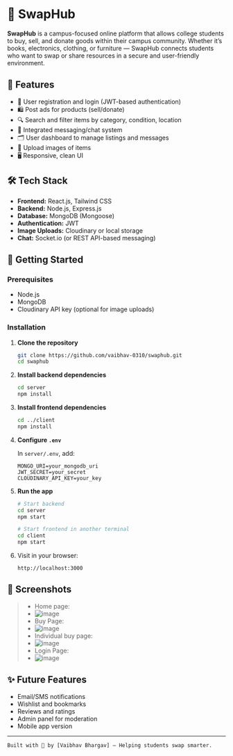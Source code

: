 # 🔄 SwapHub

**SwapHub** is a campus-focused online platform that allows college students to buy, sell, and donate goods within their campus community. Whether it’s books, electronics, clothing, or furniture — SwapHub connects students who want to swap or share resources in a secure and user-friendly environment.

## 📌 Features

* 🧾 User registration and login (JWT-based authentication)
* 🛍️ Post ads for products (sell/donate)
* 🔍 Search and filter items by category, condition, location
* 💬 Integrated messaging/chat system
* 🗂️ User dashboard to manage listings and messages
* 📸 Upload images of items
* 🖥️ Responsive, clean UI

## 🛠 Tech Stack

* **Frontend:** React.js, Tailwind CSS
* **Backend:** Node.js, Express.js
* **Database:** MongoDB (Mongoose)
* **Authentication:** JWT
* **Image Uploads:** Cloudinary or local storage
* **Chat:** Socket.io (or REST API-based messaging)



## 🚀 Getting Started

### Prerequisites

* Node.js
* MongoDB
* Cloudinary API key (optional for image uploads)

### Installation

1. **Clone the repository**

   ```bash
   git clone https://github.com/vaibhav-0310/swaphub.git
   cd swaphub
   ```

2. **Install backend dependencies**

   ```bash
   cd server
   npm install
   ```

3. **Install frontend dependencies**

   ```bash
   cd ../client
   npm install
   ```

4. **Configure `.env`**

   In `server/.env`, add:

   ```env
   MONGO_URI=your_mongodb_uri
   JWT_SECRET=your_secret
   CLOUDINARY_API_KEY=your_key
   ```

5. **Run the app**

   ```bash
   # Start backend
   cd server
   npm start

   # Start frontend in another terminal
   cd client
   npm start
   ```

6. Visit in your browser:

   ```
   http://localhost:3000
   ```

## 📸 Screenshots


>
> * Home page:
> * ![image](https://github.com/user-attachments/assets/fa2f68e8-09d2-40f3-abcb-00f7efa8eca5)
> * Buy Page:
> * ![image](https://github.com/user-attachments/assets/10099442-4df3-4a41-bec9-4de6fb81f0f2)
> * Individual buy page:
> * ![image](https://github.com/user-attachments/assets/28f7a57f-cfef-4756-bad6-eafbd2d3e1b2)
> * Login Page:
> * ![image](https://github.com/user-attachments/assets/2bdfeb61-5ad1-4559-82cd-8c6b7de143aa)


## ✨ Future Features

* Email/SMS notifications
* Wishlist and bookmarks
* Reviews and ratings
* Admin panel for moderation
* Mobile app version


---

```
Built with 💙 by [Vaibhav Bhargav] – Helping students swap smarter.
```












